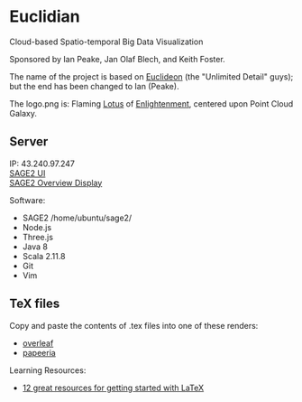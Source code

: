 # Euclidian
Cloud-based Spatio-temporal Big Data Visualization

Sponsored by Ian Peake, Jan Olaf Blech, and Keith Foster.

The name of the project is based on [Euclideon](https://en.wikipedia.org/wiki/Euclideon) (the "Unlimited Detail" guys); but the end has been changed to Ian (Peake).

The logo.png is: Flaming [Lotus](https://en.wikipedia.org/wiki/Lotus_position) of [Enlightenment](https://en.wikipedia.org/wiki/Rendering_%28computer_graphics%29), centered upon Point Cloud Galaxy.

## Server
IP: 43.240.97.247
<br>[SAGE2 UI](https://43.240.97.247:9090/index.html)
<br>[SAGE2 Overview Display](http://43.240.97.247:9292/display.html?clientID=-1)

Software:
* SAGE2 /home/ubuntu/sage2/
* Node.js
* Three.js
* Java 8
* Scala 2.11.8
* Git
* Vim

## TeX files
Copy and paste the contents of .tex files into one of these renders:
* [overleaf](https://www.overleaf.com/)
* [papeeria](https://papeeria.com/)

Learning Resources:
* [12 great resources for getting started with LaTeX](http://www.howtotex.com/general/12-great-resources-for-getting-started-with-latex/)
